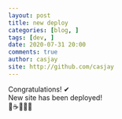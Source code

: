 ```yaml
---
layout: post
title: new deploy
categories: [blog, ]
tags: [dev, ]
date: 2020-07-31 20:00
comments: true
author: casjay
site: http://github.com/casjay
---
```


Congratulations! ✔  
New site has been deployed!  
🚀☕🎁✨😃
